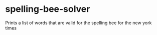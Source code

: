 # spelling-bee-solver
Prints a list of words that are valid for the spelling bee for the new york times
